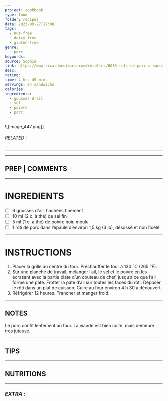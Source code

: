 ```yaml
---
project: cookbook
type: food
folder: recipes
date: 2023-09-27T17:08
tags:
  - nut-free
  - dairy-free
  - gluten-free
genre:
  - porc
keywords: 
source: Sophie
link: https://www.ricardocuisine.com/recettes/6083-roti-de-porc-a-sandwich
desc: 
rating: 
time: 4 hrs 45 mins
servings: 24 sandwichs
calories: 
ingredients:
  - gousses d'ail
  - sel
  - poivre
  - porc
---
```


![[image_447.png]]
###### *RELATED* : 
---


---
## PREP | COMMENTS



---
# INGREDIENTS

- [ ] 6 gousses d'ail, hachées finement
- [ ] 10 ml (2 c. à thé) de sel fin
- [ ] 5 ml (1 c. à thé) de poivre noir, moulu
- [ ] 1 rôti de porc dans l’épaule d’environ 1,5 kg (3 lb), désossé et non ficelé

---
# INSTRUCTIONS

1. Placer la grille au centre du four. Préchauffer le four à 130 °C (265 °F).
2. Sur une planche de travail, mélanger l’ail, le sel et le poivre en les écrasant avec la partie plate d’un couteau de chef, jusqu’à ce que l’ail forme une pâte. Frotter la pâte d’ail sur toutes les faces du rôti. Déposer le rôti dans un plat de cuisson. Cuire au four environ 4 h 30 à découvert.
3. Réfrigérer 12 heures. Trancher et manger froid.

---
## NOTES

Le porc confit lentement au four. La viande est bien cuite, mais demeure très juteuse.

---
## TIPS



---
## NUTRITIONS



---
### *EXTRA* :



